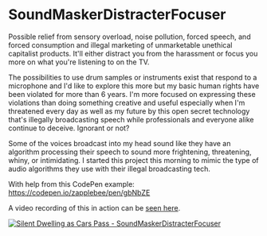 # SoundMaskerDistracterFocuser
Possible relief from sensory overload, noise pollution, forced speech, and forced consumption and illegal marketing of unmarketable unethical capitalist products. It'll either distract you from the harassment or focus you more on what you're listening to on the TV. 

The possibilities to use drum samples or instruments exist that respond to a microphone and I'd like to explore this more but my basic human rights have been violated for more than 6 years. I'm more focused on expressing these violations than doing something creative and useful especially when I'm threatened every day as well as my future by this open secret technology that's illegally broadcasting speech while professionals and everyone alike continue to deceive. Ignorant or not?

Some of the voices broadcast into my head sound like they have an algorithm processing their speech to sound more frightening, threatening, whiny, or intimidating. I started this project this morning to mimic the type of audio algorithms they use with their illegal broadcasting tech.

With help from this CodePen example: https://codepen.io/zapplebee/pen/gbNbZE

A video recording of this in action can be [seen here](https://youtu.be/S3UxLItOQfI).

[![Silent Dwelling as Cars Pass - SoundMaskerDistracterFocuser](https://img.youtube.com/vi/S3UxLItOQfI/0.jpg)](https://youtu.be/S3UxLItOQfI)
